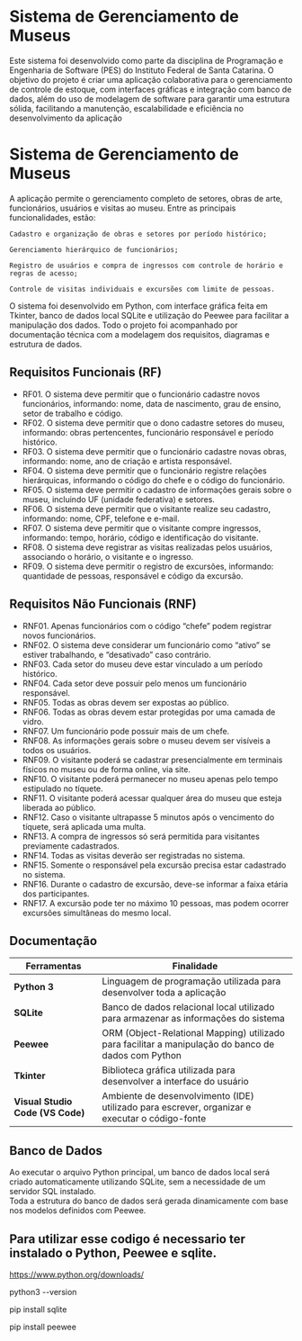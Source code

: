 
# Sistema de Gerenciamento de Museus

Este sistema foi desenvolvido como parte da disciplina de Programação e Engenharia de Software (PES) do Instituto Federal de Santa Catarina. O objetivo do projeto é criar uma aplicação colaborativa para o gerenciamento de controle de estoque, com interfaces gráficas e integração com banco de dados, além do uso de modelagem de software para garantir uma estrutura sólida, facilitando a manutenção, escalabilidade e eficiência no desenvolvimento da aplicação




# Sistema de Gerenciamento de Museus

A aplicação permite o gerenciamento completo de setores, obras de arte, funcionários, usuários e visitas ao museu. Entre as principais funcionalidades, estão:

    Cadastro e organização de obras e setores por período histórico;

    Gerenciamento hierárquico de funcionários;

    Registro de usuários e compra de ingressos com controle de horário e regras de acesso;

    Controle de visitas individuais e excursões com limite de pessoas.

O sistema foi desenvolvido em Python, com interface gráfica feita em Tkinter, banco de dados local SQLite e utilização do Peewee para facilitar a manipulação dos dados. Todo o projeto foi acompanhado por documentação técnica com a modelagem dos requisitos, diagramas e estrutura de dados.




## Requisitos Funcionais (RF)


- RF01. O sistema deve permitir que o funcionário cadastre novos funcionários, informando: nome, data de nascimento, grau de ensino, setor de trabalho e código.
- RF02. O sistema deve permitir que o dono cadastre setores do museu, informando: obras pertencentes, funcionário responsável e período histórico. 
- RF03. O sistema deve permitir que o funcionário cadastre novas obras, informando: nome, ano de criação e artista responsável.
- RF04. O sistema deve permitir que o funcionário registre relações hierárquicas, informando o código do chefe e o código do funcionário.
- RF05. O sistema deve permitir o cadastro de informações gerais sobre o museu, incluindo UF (unidade federativa) e setores.
- RF06. O sistema deve permitir que o visitante realize seu cadastro, informando: nome, CPF, telefone e e-mail.
- RF07. O sistema deve permitir que o visitante compre ingressos, informando: tempo, horário, código e identificação do visitante.
- RF08. O sistema deve registrar as visitas realizadas pelos usuários, associando o horário, o visitante e o ingresso.
- RF09. O sistema deve permitir o registro de excursões, informando: quantidade de pessoas, responsável e código da excursão.


## Requisitos Não Funcionais (RNF)

- RNF01. Apenas funcionários com o código “chefe” podem registrar novos funcionários.
- RNF02. O sistema deve considerar um funcionário como “ativo” se estiver trabalhando, e “desativado” caso contrário.
- RNF03. Cada setor do museu deve estar vinculado a um período histórico.
- RNF04. Cada setor deve possuir pelo menos um funcionário responsável.
- RNF05. Todas as obras devem ser expostas ao público.
- RNF06. Todas as obras devem estar protegidas por uma camada de vidro.
- RNF07. Um funcionário pode possuir mais de um chefe.
- RNF08. As informações gerais sobre o museu devem ser visíveis a todos os usuários.
- RNF09. O visitante poderá se cadastrar presencialmente em terminais físicos no museu ou de forma online, via site.
- RNF10. O visitante poderá permanecer no museu apenas pelo tempo estipulado no tíquete.
- RNF11. O visitante poderá acessar qualquer área do museu que esteja liberada ao público.
- RNF12. Caso o visitante ultrapasse 5 minutos após o vencimento do tíquete, será aplicada uma multa.
- RNF13. A compra de ingressos só será permitida para visitantes previamente cadastrados.
- RNF14. Todas as visitas deverão ser registradas no sistema.
- RNF15. Somente o responsável pela excursão precisa estar cadastrado no sistema.
- RNF16. Durante o cadastro de excursão, deve-se informar a faixa etária dos participantes.
- RNF17. A excursão pode ter no máximo 10 pessoas, mas podem ocorrer excursões simultâneas do mesmo local.


## Documentação

| Ferramentas             | Finalidade                                                                 |
|-------------------------|---------------------------------------------------------------------------|
| **Python 3**            | Linguagem de programação utilizada para desenvolver toda a aplicação      |
| **SQLite**              | Banco de dados relacional local utilizado para armazenar as informações do sistema |
| **Peewee**              | ORM (Object-Relational Mapping) utilizado para facilitar a manipulação do banco de dados com Python |
| **Tkinter**             | Biblioteca gráfica utilizada para desenvolver a interface do usuário       |
| **Visual Studio Code (VS Code)** | Ambiente de desenvolvimento (IDE) utilizado para escrever, organizar e executar o código-fonte |




## Banco de Dados

Ao executar o arquivo Python principal, um banco de dados local será criado automaticamente utilizando SQLite, sem a necessidade de um servidor SQL instalado.  
Toda a estrutura do banco de dados será gerada dinamicamente com base nos modelos definidos com Peewee.


## Para utilizar esse codigo é necessario ter instalado o Python, Peewee e sqlite.

https://www.python.org/downloads/

python3 --version

pip install sqlite

pip install peewee
  





